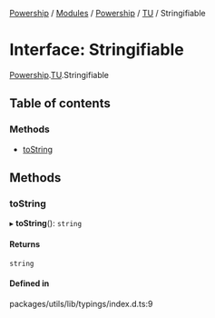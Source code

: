 [Powership](../README.md) / [Modules](../modules.md) / [Powership](../modules/Powership.md) / [TU](../modules/Powership.TU.md) / Stringifiable

# Interface: Stringifiable

[Powership](../modules/Powership.md).[TU](../modules/Powership.TU.md).Stringifiable

## Table of contents

### Methods

- [toString](Powership.TU.Stringifiable.md#tostring)

## Methods

### toString

▸ **toString**(): `string`

#### Returns

`string`

#### Defined in

packages/utils/lib/typings/index.d.ts:9
